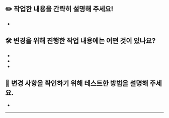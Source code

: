 ## ✏️ 작업한 내용을 간략히 설명해 주세요!
- 

## 🛠️ 변경을 위해 진행한 작업 내용에는 어떤 것이 있나요?
- 
-
-

## 📝 변경 사항을 확인하기 위해 테스트한 방법을 설명해 주세요.
- 

---

